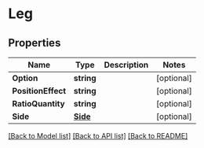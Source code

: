 # Leg

## Properties

Name | Type | Description | Notes
------------ | ------------- | ------------- | -------------
**Option** | **string** |  | [optional] 
**PositionEffect** | **string** |  | [optional] 
**RatioQuantity** | **string** |  | [optional] 
**Side** | [**Side**](Side.md) |  | [optional] 

[[Back to Model list]](../README.md#documentation-for-models) [[Back to API list]](../README.md#documentation-for-api-endpoints) [[Back to README]](../README.md)


